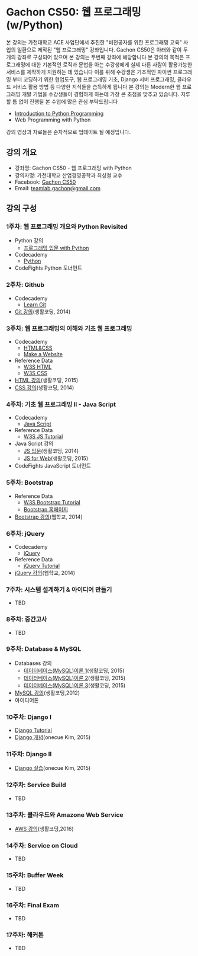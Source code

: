 Gachon CS50: 웹 프로그래밍(w/Python)
==============================

본 강의는 가천대학교 ACE 사업단에서 추진한 "비전공자를 위한 프로그래밍 교육" 사업의 일환으로 제작된 "웹 프로그래밍" 강좌입니다. 
Gachon CS50은 아래와 같이 두 개의 강좌로 구성되어 있으며 본 강의는 두번째 강좌에 해당합니다
본 강의의 목적은 프로그래밍에 대한 기본적인 로직과 문법을 아는 수강생에게 실제 다른 사람이 활용가능한 서비스를 제작하게 지원하는 데 있습니다
이를 위해 수강생은 기초적인 파이썬 프로그래밍 부터 코딩하기 위한 협업도구, 웹 프로그래밍 기초, Django 서버 프로그래밍, 클라우드 서비스 활용 방법 등 다양한 지식들을 습득하게 됩니다
본 강의는 Modern한 웹 프로그래밍 개발 기법을 수강생들이 경험하게 하는데 가장 큰 초점을 맞추고 있습니다. 
지루할 틈 없이 진행될 본 수업에 많은 관심 부탁드립니다

- [Introduction to Python Programming](https://github.com/TeamLab/Gachon_CS50_Python_KMOOC)
- Web Programming with Python

강의 영상과 자료들은 순차적으로 업데이트 될 예정입니다.

## 강의 개요
* 강좌명: Gachon CS50 - 웹 프로그래밍 with Python
* 강의자명: 가천대학교 산업경영공학과 최성철 교수
* Facebook: [Gachon CS50](https://www.facebook.com/GachonCS50) 
* Email: teamlab.gachon@gmail.com

## 강의 구성
### 1주차: 웹 프로그래밍 개요와 Python Revisited
- Python 강의
    - [프로그래밍 입문 with Python](https://www.youtube.com/playlist?list=PLBHVuYlKEkUJtTFNVy6c5OZ44878knlRS)
- Codecademy 
    - [Python](https://www.codecademy.com/learn/python)
- CodeFights Python 토너먼트

### 2주차: Github
- Codecademy 
    - [Learn Git](https://www.codecademy.com/learn/learn-git)
- [Git 강의](https://www.youtube.com/playlist?list=PLuHgQVnccGMCB06JE7zFIAOJtdcZBVrap)(생활코딩, 2014)

### 3주차: 웹 프로그래밍의 이해와 기초 웹 프로그래밍
- Codecademy 
    - [HTML&CSS](https://www.codecademy.com/learn/web)
    - [Make a Website](https://www.codecademy.com/learn/make-a-website)
- Reference Data 
    - [W3S HTML](http://www.w3schools.com/html/default.asp)
    - [W3S CSS](http://www.w3schools.com/css/default.asp)
- [HTML 강의](https://www.youtube.com/playlist?list=PLuHgQVnccGMDUzDDCKW-pCZQY-MMCX5yB)(생활코딩, 2015)
- [CSS 강의](https://www.youtube.com/playlist?list=PL19A855560BD98721)(생활코딩, 2014)

### 4주차: 기초 웹 프로그래밍 II - Java Script
- Codecademy 
    - [Java Script](https://www.codecademy.com/learn/javascript)
- Reference Data 
    - [W3S JS Tutorial](http://www.w3schools.com/js/default.asp)
- Java Script 강의
    - [JS 입문](https://www.youtube.com/playlist?list=PLuHgQVnccGMA4uSig3hCjl7wTDeyIeZVU)(생활코딩, 2014)
    - [JS for Web](https://www.youtube.com/playlist?list=PLuHgQVnccGMDTAQ0S_FYxXOi1ZJz4ikaX)(생활코딩, 2015)
- CodeFights JavaScript 토너먼트

### 5주차: Bootstrap 
- Reference Data
    - [W3S Bootstrap Tutorial](http://www.w3schools.com/bootstrap/default.asp)
    - [Bootstrap 홈페이지](http://bootstrapk.com/)
- [Bootstrap 강의](https://www.youtube.com/playlist?list=PLdajQmV2DgoSN5_-w06dk9P3pCZq1Qsw8)(웹학교, 2014)

### 6주차: jQuery
- Codecademy
    - [jQuery](https://www.codecademy.com/learn/jquery)
- Reference Data
    - [jQuery Tutorial](http://www.w3schools.com/jquery/default.asp)
- [jQuery 강의](https://www.youtube.com/playlist?list=PLdajQmV2DgoR_VtxvBsBW9n6w9O1GqqKk)(웹학교, 2014)
### 7주차: 시스템 설계하기 & 아이디어 만들기
- TBD

### 8주차: 중간고사
- TBD

### 9주차: Database & MySQL
- Databases 강의
    - [데이터베이스(MySQL)이론 1](https://www.youtube.com/watch?v=GKlUJkvLd6c)(생활코딩, 2015)
    - [데이터베이스(MySQL)이론 2](https://www.youtube.com/watch?v=W7lmchYciMk)(생활코딩, 2015)
    - [데이터베이스(MySQL)이론 3](https://www.youtube.com/watch?v=XhEBiOhXH7o)(생활코딩, 2015)
- [MySQL 강의](https://www.youtube.com/playlist?list=PL79A3BAFA1DF178BF)(생활코딩,2012)
- 아이디어톤

### 10주차: Django I
- [Django Tutorial](http://tutorial.djangogirls.org/ko/)
- [Django 개념](https://www.youtube.com/watch?v=LYmZB5IIwAI)(onecue Kim, 2015)

### 11주차: Django II
- [Django 실습](https://www.youtube.com/watch?v=Fn2XMeRmwe4)(onecue Kim, 2015)

### 12주차: Service Build
- TBD

### 13주차: 클라우드와 Amazone Web Service
- [AWS 강의](https://www.youtube.com/playlist?list=PLuHgQVnccGMC5AYnBg8ffg5utOLwEj4fZ)(생활코딩,2016)

### 14주차: Service on Cloud
- TBD

### 15주차: Buffer Week
- TBD

### 16주차: Final Exam
- TBD

### 17주차: 해커톤
- TBD
